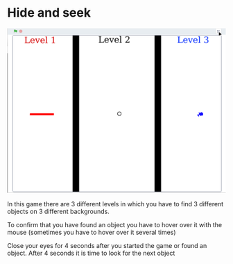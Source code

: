 # Hide and seek

![](preview.png)

In this game there are 3 different levels in which you have to find 3 different objects on 3 different backgrounds.

To confirm that you have found an object you have to hover over it with the mouse (sometimes you have to hover over it several times)

Close your eyes for 4 seconds after you started the game or found an object. After 4 seconds it is time to look for the next object 
